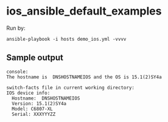 # ios_ansible_default_examples

Run by:
```
ansible-playbook -i hosts demo_ios.yml -vvvv
```

## Sample output


```
console:
The hostname is  DNSHOSTNAMEIOS and the OS is 15.1(2)SY4a

switch-facts file in current working directory:
IOS device info:
  Hostname:  DNSHOSTNAMEIOS
  Version: 15.1(2)SY4a
  Model: C6807-XL
  Serial: XXXYYYZZ
```
